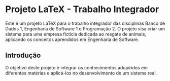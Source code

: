 # Projeto LaTeX - Trabalho Integrador

Este é um projeto LaTeX para o trabalho integrador das disciplinas Banco de Dados 1, Engenharia de Software 1 e Programação 2. O projeto visa criar um sistema para uma empresa fictícia dedicada ao resgate de animais, aplicando os conceitos aprendidos em Engenharia de Software.

## Introdução

O objetivo deste projeto é integrar os conhecimentos adquiridos em diferentes matérias e aplicá-los no desenvolvimento de um sistema real.
